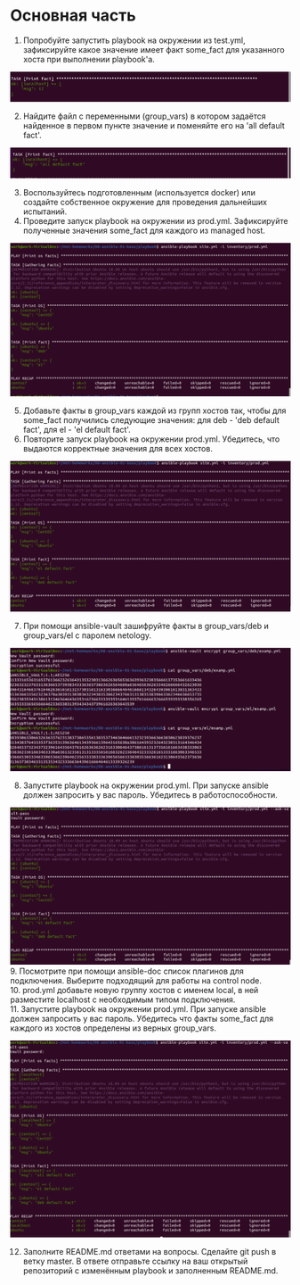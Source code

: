 # Основная часть
1. Попробуйте запустить playbook на окружении из test.yml, зафиксируйте какое значение имеет факт some_fact для указанного хоста при выполнении playbook'a.  

![alt text](https://github.com/kiselev-it/devops/blob/main/task_08.01/1.PNG?raw=true)

2. Найдите файл с переменными (group_vars) в котором задаётся найденное в первом пункте значение и поменяйте его на 'all default fact'.

![alt text](https://github.com/kiselev-it/devops/blob/main/task_08.01/2.PNG?raw=true)

3. Воспользуйтесь подготовленным (используется docker) или создайте собственное окружение для проведения дальнейших испытаний.
4. Проведите запуск playbook на окружении из prod.yml. Зафиксируйте полученные значения some_fact для каждого из managed host.

![alt text](https://github.com/kiselev-it/devops/blob/main/task_08.01/3.PNG?raw=true)

5. Добавьте факты в group_vars каждой из групп хостов так, чтобы для some_fact получились следующие значения: для deb - 'deb default fact', для el - 'el default fact'.
6. Повторите запуск playbook на окружении prod.yml.   Убедитесь, что выдаются корректные значения для всех хостов.

![alt text](https://github.com/kiselev-it/devops/blob/main/task_08.01/5.PNG?raw=true)

7. При помощи ansible-vault зашифруйте факты в group_vars/deb и group_vars/el с паролем netology.

![alt text](https://github.com/kiselev-it/devops/blob/main/task_08.01/6.PNG?raw=true)

8. Запустите playbook на окружении prod.yml. При запуске ansible должен запросить у вас пароль. Убедитесь в работоспособности.

![alt text](https://github.com/kiselev-it/devops/blob/main/task_08.01/7.PNG?raw=true)
9. Посмотрите при помощи ansible-doc список плагинов для подключения. Выберите подходящий для работы на control node.  
10. prod.yml добавьте новую группу хостов с именем local, в ней разместите localhost с необходимым типом подключения.  
11. Запустите playbook на окружении prod.yml. При запуске ansible должен запросить у вас пароль. Убедитесь что факты some_fact для каждого из хостов определены из верных group_vars.

![alt text](https://github.com/kiselev-it/devops/blob/main/task_08.01/8.PNG?raw=true)

12. Заполните README.md ответами на вопросы. Сделайте git push в ветку master. В ответе отправьте ссылку на ваш открытый репозиторий с изменённым playbook и заполненным README.md.
